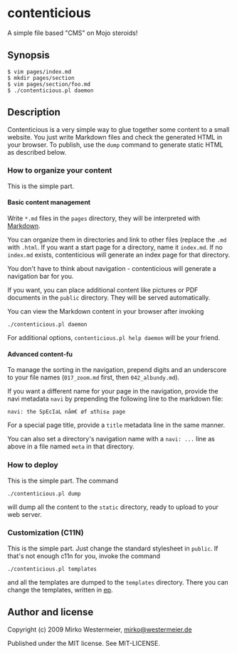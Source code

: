 contenticious
=============

A simple file based "CMS" on Mojo steroids!

Synopsis
--------

    $ vim pages/index.md
    $ mkdir pages/section
    $ vim pages/section/foo.md
    $ ./contenticious.pl daemon

Description
-----------

Contenticious is a very simple way to glue together some content to a small website. You just write Markdown files and check the generated HTML in your browser. To publish, use the `dump` command to generate static HTML as described below.

### How to organize your content

This is the simple part.

#### Basic content management

Write `*.md` files in the `pages` directory, they will be interpreted with [Markdown][MD].

[MD]: http://daringfireball.net/projects/markdown/

You can organize them in directories and link to other files (replace the `.md` with `.html`. If you want a start page for a directory, name it `index.md`. If no `index.md` exists, contenticious will generate an index page for that directory.

You don't have to think about navigation - contenticious will generate a navigation bar for you.

If you want, you can place additional content like pictures or PDF documents in the `public` directory. They will be served automatically.

You can view the Markdown content in your browser after invoking

    ./contenticious.pl daemon

For additional options, `contenticious.pl help daemon` will be your friend.

#### Advanced content-fu

To manage the sorting in the navigation, prepend digits and an underscore to your file names (`017_zoom.md` first, then `042_albundy.md`).

If you want a different name for your page in the navigation, provide the navi metadata `navi` by prepending the following line to the markdown file:

    navi: the SpEcIaL nåm€ øf ≤this≥ page

For a special page title, provide a `title` metadata line in the same manner.

You can also set a directory's navigation name with a `navi: ...` line as above in a file named `meta` in that directory.

### How to deploy

This is the simple part. The command

    ./contenticious.pl dump

will dump all the content to the `static` directory, ready to upload to your web server.

### Customization (C11N)

This is the simple part. Just change the standard stylesheet in `public`. If that's not enough c11n for you, invoke the command

    ./contenticious.pl templates

and all the templates are dumped to the `templates` directory. There you can change the templates, written in [ep][ep].

[ep]: http://search.cpan.org/dist/Mojo/lib/Mojo/Template.pm

Author and license
------------------

Copyright (c) 2009 Mirko Westermeier, <mirko@westermeier.de>

Published under the MIT license. See MIT-LICENSE.
